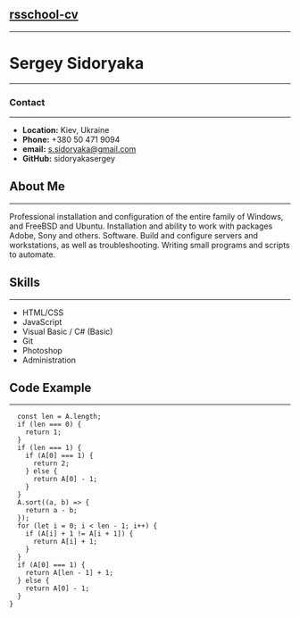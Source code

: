 ## [rsschool-cv](https://SidoryakaSergey.github.io/rsschool-cv/cv)

---

# Sergey Sidoryaka

---

### Contact

---

- **Location:** Kiev, Ukraine
- **Phone:** +380 50 471 9094
- **email:** s.sidoryaka@gmail.com
- **GitHub:** sidoryakasergey

## **About Me**

---

Professional installation and configuration of the entire family of Windows, and FreeBSD and Ubuntu. Installation and ability to work with packages Adobe, Sony and others. Software. Build and configure servers and workstations, as well as troubleshooting. Writing small programs and scripts to automate.

## **Skills**

---

- HTML/CSS
- JavaScript
- Visual Basic / C# (Basic)
- Git
- Photoshop
- Administration

## **Code Example**

---

```function codility() {
  const len = A.length;
  if (len === 0) {
    return 1;
  }
  if (len === 1) {
    if (A[0] === 1) {
      return 2;
    } else {
      return A[0] - 1;
    }
  }
  A.sort((a, b) => {
    return a - b;
  });
  for (let i = 0; i < len - 1; i++) {
    if (A[i] + 1 != A[i + 1]) {
      return A[i] + 1;
    }
  }
  if (A[0] === 1) {
    return A[len - 1] + 1;
  } else {
    return A[0] - 1;
  }
}
```
